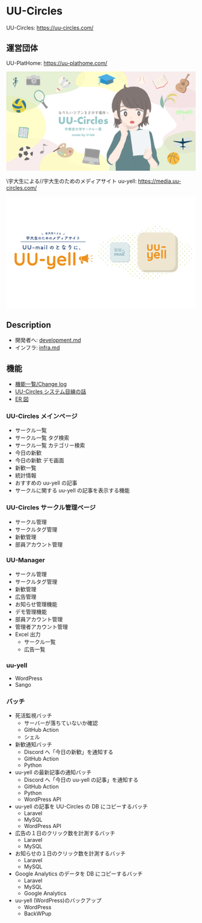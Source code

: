 # UU-Circles

UU-Circles: https://uu-circles.com/

## 運営団体

UU-PlatHome: https://uu-plathome.com/

<p align="center">
<img src="./docs/uu-circles.png" alt="サークル一覧" />
</p>

\\宇大生による//宇大生のためのメディアサイト uu-yell: https://media.uu-circles.com/

<p align="center">
<img src="./docs/uuyell-post.png" alt="メディアサイト" />
</p>

## Description

-   開発者へ: [development.md](./docs/development.md)
-   インフラ: [infra.md](./docs/infra.md)

## 機能

-   [機能一覧/Change log](https://ulab-uu.com/2021/04/22/uu-circles-uu-yell-change-log/)
-   [UU-Circles システム目線の話](https://ulab-uu.com/2021/08/08/uu-circles-system-report/)
-   [ER 図](./docs/MySql.png)

### UU-Circles メインページ

-   サークル一覧
-   サークル一覧 タグ検索
-   サークル一覧 カテゴリー検索
-   今日の新歓
-   今日の新歓 デモ画面
-   新歓一覧
-   統計情報
-   おすすめの uu-yell の記事
-   サークルに関する uu-yell の記事を表示する機能

### UU-Circles サークル管理ページ

-   サークル管理
-   サークルタグ管理
-   新歓管理
-   部員アカウント管理

### UU-Manager

-   サークル管理
-   サークルタグ管理
-   新歓管理
-   広告管理
-   お知らせ管理機能
-   デモ管理機能
-   部員アカウント管理
-   管理者アカウント管理
-   Excel 出力
    -   サークル一覧
    -   広告一覧

### uu-yell

-   WordPress
-   Sango

### バッチ

-   死活監視バッチ
    -   サーバーが落ちていないか確認
    -   GitHub Action
    -   シェル
-   新歓通知バッチ
    -   Discord へ「今日の新歓」を通知する
    -   GitHub Action
    -   Python
-   uu-yell の最新記事の通知バッチ
    -   Discord へ「今日の uu-yell の記事」を通知する
    -   GitHub Action
    -   Python
    -   WordPress API
-   uu-yell の記事を UU-Circles の DB にコピーするバッチ
    -   Laravel
    -   MySQL
    -   WordPress API
-   広告の１日のクリック数を計測するバッチ
    -   Laravel
    -   MySQL
-   お知らせの１日のクリック数を計測するバッチ
    -   Laravel
    -   MySQL
-   Google Analytics のデータを DB にコピーするバッチ
    -   Laravel
    -   MySQL
    -   Google Analytics
-   uu-yell (WordPress)のバックアップ
    -   WordPress
    -   BackWPup
